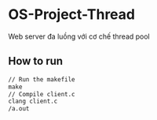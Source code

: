 # OS-Project-Thread
Web server đa luồng với cơ chế thread pool

## How to run 
```Makefile
// Run the makefile
make 
// Compile client.c 
clang client.c 
/a.out 